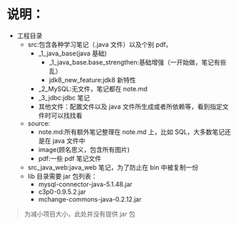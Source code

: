 # 说明：

-   工程目录
    -   src:包含各种学习笔记（.java 文件）以及个别 pdf。
        -   \_1_java_base(java 基础)
            -   \_1_java_base.base_strengthen:基础增强（一开始做，笔记有些乱）
            -   jdk8_new_feature:jdk8 新特性
        -   \_2_MySQL:无文件，笔记都在 note.md
        -   \_3_jdbc:jdbc 笔记
        -   其他文件：配置文件以及 java 文件所生成或者所依赖等，看到指定文件时可以找找看
    -   source:
        -   note.md:所有额外笔记整理在 note.md 上，比如 SQL，大多数笔记还是在 java 文件中
        -   image(顾名思义，包含所有图片)
        -   pdf:一些 pdf 笔记文件
    -   src_java_web:java_web 笔记，为了防止在 bin 中被复制一份
    -   lib 目录需要 jar 包列表：
        -   mysql-connector-java-5.1.48.jar
        -   c3p0-0.9.5.2.jar
        -   mchange-commons-java-0.2.12.jar
> 为减小项目大小，此处并没有提供 jar 包

